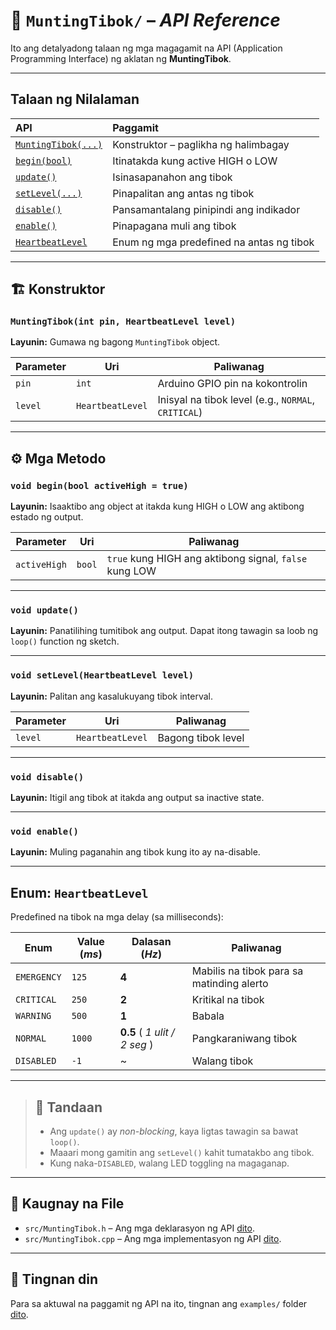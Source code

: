 # 📘 `MuntingTibok/` – *API Reference*

Ito ang detalyadong talaan ng mga magagamit na API (Application Programming Interface) ng aklatan ng **MuntingTibok**.

---

## Talaan ng Nilalaman

<center>

| API | Paggamit |
| :-- | :-- |
| [`MuntingTibok(...)`](#muntingtibokint-pin-heartbeatlevel-level) | Konstruktor – paglikha ng halimbagay |
| [`begin(bool)`](#void-beginbool-activehigh--true) | Itinatakda kung active HIGH o LOW |
| [`update()`](#void-update) | Isinasapanahon ang tibok |
| [`setLevel(...)`](#void-setlevelheartbeatlevel-level) | Pinapalitan ang antas ng tibok |
| [`disable()`](#void-disable) | Pansamantalang pinipindi ang indikador |
| [`enable()`](#void-enable) | Pinapagana muli ang tibok |
| [`HeartbeatLevel`](#enum-heartbeatlevel) | Enum ng mga predefined na antas ng tibok |

</center>

---

## 🏗️ Konstruktor

### `MuntingTibok(int pin, HeartbeatLevel level)`

**Layunin:** Gumawa ng bagong `MuntingTibok` object.

<center>

| Parameter | Uri | Paliwanag |
|----------|-----|-----------|
| `pin` | `int` | Arduino GPIO pin na kokontrolin |
| `level` | `HeartbeatLevel` | Inisyal na tibok level (e.g., `NORMAL`, `CRITICAL`) |

</center>

---

## ⚙️ Mga Metodo

### `void begin(bool activeHigh = true)`

**Layunin:** Isaaktibo ang object at itakda kung HIGH o LOW ang aktibong estado ng output.

<center>

| Parameter | Uri | Paliwanag |
|----------|-----|-----------|
| `activeHigh` | `bool` | `true` kung HIGH ang aktibong signal, `false` kung LOW |

</center>

---

### `void update()`

**Layunin:** Panatilihing tumitibok ang output. Dapat itong tawagin sa loob ng `loop()` function ng sketch.

---

### `void setLevel(HeartbeatLevel level)`

**Layunin:** Palitan ang kasalukuyang tibok interval.

<center>

| Parameter | Uri | Paliwanag |
|----------|-----|-----------|
| `level` | `HeartbeatLevel` | Bagong tibok level |

</center>

---

### `void disable()`

**Layunin:** Itigil ang tibok at itakda ang output sa inactive state.

---

### `void enable()`

**Layunin:** Muling paganahin ang tibok kung ito ay na-disable.

---

## Enum: `HeartbeatLevel`

Predefined na tibok na mga delay (sa milliseconds):

<center>

| Enum | Value (*ms*) | Dalasan (*Hz*) | Paliwanag |
|------|-------|---------|-----------|
| `EMERGENCY` | `125` | **4** | Mabilis na tibok para sa matinding alerto |
| `CRITICAL` | `250` | **2** | Kritikal na tibok |
| `WARNING` | `500` | **1** | Babala |
| `NORMAL` | `1000` | **0.5** ( *1 ulit / 2 seg* ) | Pangkaraniwang tibok |
| `DISABLED` | `-1` | ~ | Walang tibok |

</center>

---

> ## 📝 Tandaan
>
> - Ang `update()` ay *non-blocking*, kaya ligtas tawagin sa bawat `loop()`.
> - Maaari mong gamitin ang `setLevel()` kahit tumatakbo ang tibok.
> - Kung naka-`DISABLED`, walang LED toggling na magaganap.

---

## 📂 Kaugnay na File

- `src/MuntingTibok.h` – Ang mga deklarasyon ng API [dito](../src/MuntingTibok.h).
- `src/MuntingTibok.cpp` – Ang mga implementasyon ng API [dito](../src/MuntingTibok.cpp).

---

## 🧪 Tingnan din

Para sa aktuwal na paggamit ng API na ito, tingnan ang `examples/` folder [dito](../examples/).

